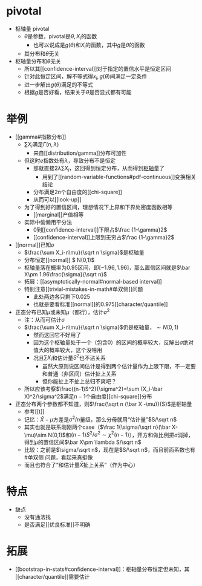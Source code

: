 # pivotal
- 枢轴量 pivotal
  - $\theta$是参数，pivotal是$\theta,X_i$的函数
    - 也可以说成是$g(\theta)$和$X_i$的函数，其中$g$是$\theta$的函数
  - 其分布和$\theta$无关
- 枢轴量分布和$\theta$无关
  - 所以其[[confidence-interval]]对于指定的置信水平是恒定区间
  - 针对此恒定区间，解不等式得$x_i,g(\theta)$间满足一定条件
  - 进一步解出$g(\theta)$满足的不等式
  - 根据$g$是否好看，结果关于$\theta$是否显式都有可能
# 举例
- [[gamma#指数分布]]
  - $\sum X_i$满足$\Gamma(n,\lambda)$
    - 来自[[distribution/gamma]]分布可加性
  - 但这时$e$指数处有$\lambda$，导致分布不是恒定
    - 那就直接$2\lambda \sum X_i$，这回得到恒定分布，从而得到[枢轴量](#pivotal)了
      - 用到了[[random-variable-functions#pdf-continuous]]变换相关结论
    - 分布满足$2n$个自由度的[[chi-square]]
    - 从而可以[[look-up]]
  - 为了得到好的置信区间，理想情况下上界和下界处密度函数相等
    - [[marginal]]产值相等
  - 实际中偷懒用平分法
    - 0到[[confidence-interval]]下限占$\frac {1-\gamma}2$
    - [[confidence-interval]]上限到无穷占$\frac {1-\gamma}2$
- [[normal]]已知$\sigma$
  - $\frac{\sum X_i-n\mu}{\sqrt n \sigma}$是枢轴量
  - 分布恒定[[normal]] $ N(0,1)$
  - 枢轴量落在概率为0.95区间，即$[-1.96,1.96]$，那么置信区间就是$\bar X\pm 1.96\frac{\sigma}{\sqrt n}$
  - 拓展：[[asymptotically-normal#normal-based interval]]
  - 特别注意[[trivial-mistakes-in-math#单双侧]]问题
    - 此处两边各只剩下$0.025$
    - 也就是要看标准[[normal]]的0.975[[character/quantile]]
- 正态分布已知$\mu$或未知$\mu$（都行），估计$\sigma^2$
  - 注：从而可估计$\sigma$
  - $\frac{\sum X_i-n\mu}{\sqrt n \sigma}$仍是枢轴量，$\sim N(0,1)$
    - 然而这回它不好用了
    - 因为这个枢轴量处于一个（包含0）的区间的概率较大，反解出$\sigma$绝对值大的概率较大，这个没啥用
    - 况且$\sum X_i$和估计量$S^2$也不沾关系
      - 虽然大原则说区间估计是得到两个估计量作为上限下限，不一定要和普通（非区间）估计扯上关系
      - 但你能扯上不扯上总归不爽吧？
  - 所以应该考察$\frac{(n-1)S^2}{\sigma^2}=\sum (X_i-\bar X)^2/\sigma^2$满足$n-1$个自由度[[chi-square]]分布
- 正态分布两个参数都不知道，则$\frac{\sqrt n (\bar X -\mu)}{S}$是枢轴量
  - 参考[[t]]
  - 记忆：$\bar X-\mu$方差是$\sigma^2/n$量级，那么分母就用“估计量”$S/\sqrt n$
  - 其实也就是联系刚刚两个case（$\frac 1{\sigma/\sqrt n}(\bar X-\mu)\sim N(0,1)$和$(n-1)S^2/\sigma^2\sim \chi^2(n-1)$），开方和做比例把$\sigma$消掉，得到$\mu$的置信区间$\bar X\pm \lambda S/\sqrt n$
  - 比较：之前是$\sigma/\sqrt n$，现在是$S/\sqrt n$，而且前面系数也有#单双侧 问题，看起来真挺像
  - 而且也符合了“和估计量$\bar X$扯上关系”（作为中心）
# 特点
- 缺点
  - 没有通法找
  - 是否满足[[优良标准]]不明确
# 拓展
- [[bootstrap-in-stats#confidence-interval]]：枢轴量分布恒定但未知，其[[character/quantile]]需要估计